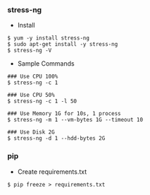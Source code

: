 ### stress-ng
- Install

~~~
$ yum -y install stress-ng
$ sudo apt-get install -y stress-ng
$ stress-ng -V
~~~

- Sample Commands

~~~
### Use CPU 100%
$ stress-ng -c 1

### Use CPU 50%
$ stress-ng -c 1 -l 50

### Use Memory 1G for 10s, 1 process
$ stress-ng -m 1 --vm-bytes 1G --timeout 10

### Use Disk 2G
$ stress-ng -d 1 --hdd-bytes 2G
~~~

### pip
- Create requirements.txt

~~~
$ pip freeze > requirements.txt
~~~
